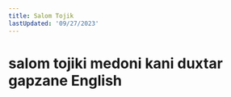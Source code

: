 ```yaml
---
title: Salom Tojik
lastUpdated: '09/27/2023'
---
```


# salom tojiki medoni kani duxtar gapzane English
